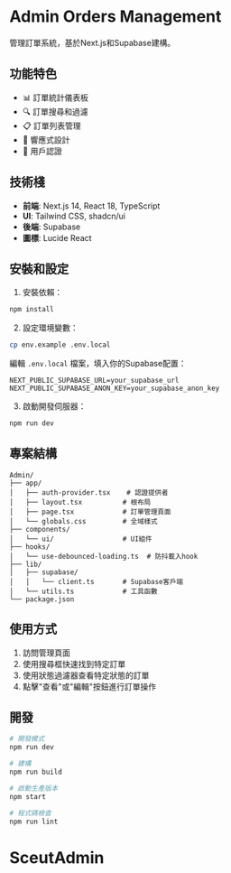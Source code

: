 # Admin Orders Management

管理訂單系統，基於Next.js和Supabase建構。

## 功能特色

- 📊 訂單統計儀表板
- 🔍 訂單搜尋和過濾
- 📋 訂單列表管理
- 🎨 響應式設計
- 🔐 用戶認證

## 技術棧

- **前端**: Next.js 14, React 18, TypeScript
- **UI**: Tailwind CSS, shadcn/ui
- **後端**: Supabase
- **圖標**: Lucide React

## 安裝和設定

1. 安裝依賴：
```bash
npm install
```

2. 設定環境變數：
```bash
cp env.example .env.local
```

編輯 `.env.local` 檔案，填入你的Supabase配置：
```
NEXT_PUBLIC_SUPABASE_URL=your_supabase_url
NEXT_PUBLIC_SUPABASE_ANON_KEY=your_supabase_anon_key
```

3. 啟動開發伺服器：
```bash
npm run dev
```

## 專案結構

```
Admin/
├── app/
│   ├── auth-provider.tsx    # 認證提供者
│   ├── layout.tsx          # 根布局
│   ├── page.tsx            # 訂單管理頁面
│   └── globals.css         # 全域樣式
├── components/
│   └── ui/                 # UI組件
├── hooks/
│   └── use-debounced-loading.ts  # 防抖載入hook
├── lib/
│   ├── supabase/
│   │   └── client.ts       # Supabase客戶端
│   └── utils.ts            # 工具函數
└── package.json
```

## 使用方式

1. 訪問管理頁面
2. 使用搜尋框快速找到特定訂單
3. 使用狀態過濾器查看特定狀態的訂單
4. 點擊"查看"或"編輯"按鈕進行訂單操作

## 開發

```bash
# 開發模式
npm run dev

# 建構
npm run build

# 啟動生產版本
npm start

# 程式碼檢查
npm run lint
```
# SceutAdmin
